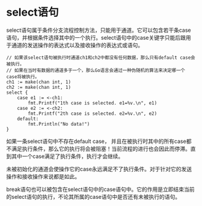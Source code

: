 # select语句

select语句属于条件分支流程控制方法，只能用于通道。它可以包含若干条case语句，并根据条件选择其中的一个执行。select语句中的case关键字只能后跟用于通道的发送操作的表达式以及接收操作的表达式或语句。
```
// 如果该select语句被执行时通道ch1和ch2中都没有任何数据，那么只有default case会被执行。
// 如果在当时有数据的通道多于一个，那么Go语言会通过一种伪随机的算法来决定哪一个case将被执行。
ch1 := make(chan int, 1)
ch2 := make(chan int, 1)
select {
    case e1 := <-ch1:
        fmt.Printf("1th case is selected. e1=%v.\n", e1)
    case e2 := <-ch2:
        fmt.Printf("2th case is selected. e2=%v.\n", e2)
    default:
        fmt.Println("No data!")
} 
```

如果一条select语句中不存在default case， 并且在被执行时其中的所有case都不满足执行条件，那么它的执行将会被阻塞！当前流程的进行也会因此而停滞。直到其中一个case满足了执行条件，执行才会继续。

未被初始化的通道会使操作它的case永远满足不了执行条件。对于针对它的发送操作和接收操作来说都是如此。

break语句也可以被包含在select语句中的case语句中。它的作用是立即结束当前的select语句的执行，不论其所属的case语句中是否还有未被执行的语句。



















